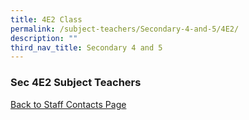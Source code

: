 ```yaml
---
title: 4E2 Class
permalink: /subject-teachers/Secondary-4-and-5/4E2/
description: ""
third_nav_title: Secondary 4 and 5
---
```

### Sec 4E2 Subject Teachers

 
 
[Back to Staff Contacts Page](https://staging.d1w3gt6qa53vq2.amplifyapp.com/about-us/school-staff-contacts/)